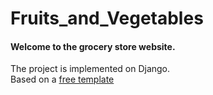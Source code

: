 # Fruits_and_Vegetables

#### Welcome to the grocery store website.<br>
The project is implemented on Django.<br>
Based on a [free template](https://themewagon.com/themes/free-responsive-fruits-vegetable-e-commerce-website-template-vegefoods/)<br>
